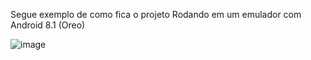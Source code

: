Segue exemplo de como fica o projeto Rodando em um emulador com Android 8.1 (Oreo)


![image](https://github.com/LeviRiibeiro/AppRelogioWithJava/assets/104537308/7b1cbba3-281c-48f1-a9ca-b874e8411363)
